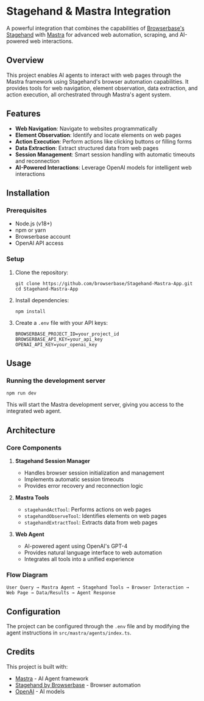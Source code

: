 # Stagehand & Mastra Integration

A powerful integration that combines the capabilities of [Browserbase's Stagehand](https:/stagehand.dev) with [Mastra](https://mastra.ai/) for advanced web automation, scraping, and AI-powered web interactions.

## Overview

This project enables AI agents to interact with web pages through the Mastra framework using Stagehand's browser automation capabilities. It provides tools for web navigation, element observation, data extraction, and action execution, all orchestrated through Mastra's agent system.

## Features

- **Web Navigation**: Navigate to websites programmatically
- **Element Observation**: Identify and locate elements on web pages
- **Action Execution**: Perform actions like clicking buttons or filling forms
- **Data Extraction**: Extract structured data from web pages
- **Session Management**: Smart session handling with automatic timeouts and reconnection
- **AI-Powered Interactions**: Leverage OpenAI models for intelligent web interactions

## Installation

### Prerequisites

- Node.js (v18+)
- npm or yarn
- Browserbase account 
- OpenAI API access

### Setup

1. Clone the repository:
   ```
   git clone https://github.com/browserbase/Stagehand-Mastra-App.git
   cd Stagehand-Mastra-App
   ```

2. Install dependencies:
   ```
   npm install
   ```

3. Create a `.env` file with your API keys:
   ```
   BROWSERBASE_PROJECT_ID=your_project_id
   BROWSERBASE_API_KEY=your_api_key
   OPENAI_API_KEY=your_openai_key
   ```

## Usage

### Running the development server

```
npm run dev
```

This will start the Mastra development server, giving you access to the integrated web agent.

## Architecture

### Core Components

1. **Stagehand Session Manager**
   - Handles browser session initialization and management
   - Implements automatic session timeouts
   - Provides error recovery and reconnection logic

2. **Mastra Tools**
   - `stagehandActTool`: Performs actions on web pages
   - `stagehandObserveTool`: Identifies elements on web pages
   - `stagehandExtractTool`: Extracts data from web pages

3. **Web Agent**
   - AI-powered agent using OpenAI's GPT-4
   - Provides natural language interface to web automation
   - Integrates all tools into a unified experience

### Flow Diagram

```
User Query → Mastra Agent → Stagehand Tools → Browser Interaction → Web Page → Data/Results → Agent Response
```

## Configuration

The project can be configured through the `.env` file and by modifying the agent instructions in `src/mastra/agents/index.ts`.

## Credits

This project is built with:
- [Mastra](https://mastra.ai) - AI Agent framework
- [Stagehand by Browserbase](https:/stagehand.dev) - Browser automation
- [OpenAI](https://openai.com/) - AI models